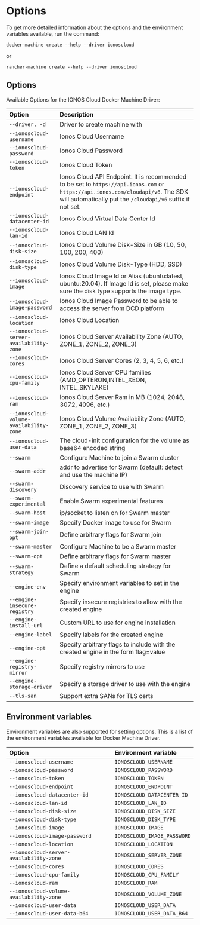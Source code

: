 # Options

To get more detailed information about the options and the environment variables available, run the command:

```text
docker-machine create --help --driver ionoscloud
```

or

```text
rancher-machine create --help --driver ionoscloud
```

## Options

Available Options for the IONOS Cloud Docker Machine Driver:

| Option | Description |
| :--- | :--- |
| `--driver, -d` | Driver to create machine with |
| `--ionoscloud-username` | Ionos Cloud Username |
| `--ionoscloud-password` | Ionos Cloud Password |
| `--ionoscloud-token` | Ionos Cloud Token |
| `--ionoscloud-endpoint` | Ionos Cloud API Endpoint. It is recommended to be set to `https://api.ionos.com` or `https://api.ionos.com/cloudapi/v6`. The SDK will automatically put the `/cloudapi/v6` suffix if not set. |
| `--ionoscloud-datacenter-id` | Ionos Cloud Virtual Data Center Id |
| `--ionoscloud-lan-id` | Ionos Cloud LAN Id |
| `--ionoscloud-disk-size` | Ionos Cloud Volume Disk-Size in GB \(10, 50, 100, 200, 400\) |
| `--ionoscloud-disk-type` | Ionos Cloud Volume Disk-Type \(HDD, SSD\) |
| `--ionoscloud-image` | Ionos Cloud Image Id or Alias \(ubuntu:latest, ubuntu:20.04\). If Image Id is set, please make sure the disk type supports the image type. |
| `--ionoscloud-image-password` | Ionos Cloud Image Password to be able to access the server from DCD platform |
| `--ionoscloud-location` | Ionos Cloud Location |
| `--ionoscloud-server-availability-zone` | Ionos Cloud Server Availability Zone \(AUTO, ZONE\_1, ZONE\_2, ZONE\_3\) |
| `--ionoscloud-cores` | Ionos Cloud Server Cores \(2, 3, 4, 5, 6, etc.\) |
| `--ionoscloud-cpu-family` | Ionos Cloud Server CPU families \(AMD\_OPTERON,INTEL\_XEON, INTEL\_SKYLAKE\) |
| `--ionoscloud-ram` | Ionos Cloud Server Ram in MB \(1024, 2048, 3072, 4096, etc.\) |
| `--ionoscloud-volume-availability-zone` | Ionos Cloud Volume Availability Zone \(AUTO, ZONE\_1, ZONE\_2, ZONE\_3\) |
| `--ionoscloud-user-data` | The cloud-init configuration for the volume as base64 encoded string |
| `--swarm` | Configure Machine to join a Swarm cluster |
| `--swarm-addr` | addr to advertise for Swarm \(default: detect and use the machine IP\) |
| `--swarm-discovery` | Discovery service to use with Swarm |
| `--swarm-experimental` | Enable Swarm experimental features |
| `--swarm-host` | ip/socket to listen on for Swarm master |
| `--swarm-image` | Specify Docker image to use for Swarm |
| `--swarm-join-opt` | Define arbitrary flags for Swarm join |
| `--swarm-master` | Configure Machine to be a Swarm master |
| `--swarm-opt` | Define arbitrary flags for Swarm master |
| `--swarm-strategy` | Define a default scheduling strategy for Swarm |
| `--engine-env` | Specify environment variables to set in the engine |
| `--engine-insecure-registry` | Specify insecure registries to allow with the created engine |
| `--engine-install-url` | Custom URL to use for engine installation |
| `--engine-label` | Specify labels for the created engine |
| `--engine-opt` | Specify arbitrary flags to include with the created engine in the form flag=value |
| `--engine-registry-mirror` | Specify registry mirrors to use |
| `--engine-storage-driver` | Specify a storage driver to use with the engine |
| `--tls-san` | Support extra SANs for TLS certs |

## Environment variables

Environment variables are also supported for setting options. This is a list of the environment variables available for Docker Machine Driver.

| Option                                  | Environment variable        |
|:----------------------------------------|:----------------------------|
| `--ionoscloud-username`                 | `IONOSCLOUD_USERNAME`       |
| `--ionoscloud-password`                 | `IONOSCLOUD_PASSWORD`       |
| `--ionoscloud-token`                    | `IONOSCLOUD_TOKEN`          |
| `--ionoscloud-endpoint`                 | `IONOSCLOUD_ENDPOINT`       |
| `--ionoscloud-datacenter-id`            | `IONOSCLOUD_DATACENTER_ID`  |
| `--ionoscloud-lan-id`                   | `IONOSCLOUD_LAN_ID`         |
| `--ionoscloud-disk-size`                | `IONOSCLOUD_DISK_SIZE`      |
| `--ionoscloud-disk-type`                | `IONOSCLOUD_DISK_TYPE`      |
| `--ionoscloud-image`                    | `IONOSCLOUD_IMAGE`          |
| `--ionoscloud-image-password`           | `IONOSCLOUD_IMAGE_PASSWORD` |
| `--ionoscloud-location`                 | `IONOSCLOUD_LOCATION`       |
| `--ionoscloud-server-availability-zone` | `IONOSCLOUD_SERVER_ZONE`    |
| `--ionoscloud-cores`                    | `IONOSCLOUD_CORES`          |
| `--ionoscloud-cpu-family`               | `IONOSCLOUD_CPU_FAMILY`     |
| `--ionoscloud-ram`                      | `IONOSCLOUD_RAM`            |
| `--ionoscloud-volume-availability-zone` | `IONOSCLOUD_VOLUME_ZONE`    |
| `--ionoscloud-user-data`                | `IONOSCLOUD_USER_DATA`      |
| `--ionoscloud-user-data-b64`            | `IONOSCLOUD_USER_DATA_B64`  |

